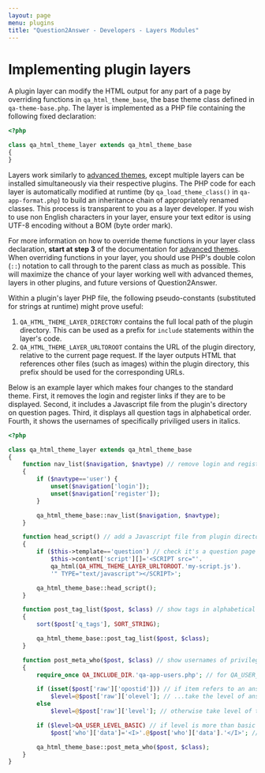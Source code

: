 ```yaml
---
layout: page
menu: plugins
title: "Question2Answer - Developers - Layers Modules"
---
```


# Implementing plugin layers

A plugin layer can modify the HTML output for any part of a page by overriding functions in `qa_html_theme_base`, the base theme class defined in `qa-theme-base.php`. The layer is implemented as a PHP file containing the following fixed declaration:

```php
<?php

class qa_html_theme_layer extends qa_html_theme_base
{
}
```

Layers work similarly to [advanced themes](/themes/), except multiple layers can be installed simultaneously via their respective plugins. The PHP code for each layer is automatically modified at runtime (by `qa_load_theme_class()` in `qa-app-format.php`) to build an inheritance chain of appropriately renamed classes. This process is transparent to you as a layer developer. If you wish to use non English characters in your layer, ensure your text editor is using UTF-8 encoding without a BOM (byte order mark).

For more information on how to override theme functions in your layer class declaration, **start at step 3** of the documentation for [advanced themes](/themes/). When overriding functions in your layer, you should use PHP's double colon (`::`) notation to call through to the parent class as much as possible. This will maximize the chance of your layer working well with advanced themes, layers in other plugins, and future versions of Question2Answer.

Within a plugin's layer PHP file, the following pseudo-constants (substituted for strings at runtime) might prove useful:

1.  `QA_HTML_THEME_LAYER_DIRECTORY` contains the full local path of the plugin directory. This can be used as a prefix for `include` statements within the layer's code.
2.  `QA_HTML_THEME_LAYER_URLTOROOT` contains the URL of the plugin directory, relative to the current page request. If the layer outputs HTML that references other files (such as images) within the plugin directory, this prefix should be used for the corresponding URLs.

Below is an example layer which makes four changes to the standard theme. First, it removes the login and register links if they are to be displayed. Second, it includes a Javascript file from the plugin's directory on question pages. Third, it displays all question tags in alphabetical order. Fourth, it shows the usernames of specifically priviliged users in italics.

```php
<?php

class qa_html_theme_layer extends qa_html_theme_base
{
    function nav_list($navigation, $navtype) // remove login and register links
    {
        if ($navtype=='user') {
            unset($navigation['login']);
            unset($navigation['register']);
        }

        qa_html_theme_base::nav_list($navigation, $navtype);
    }

    function head_script() // add a Javascript file from plugin directory
    {
        if ($this->template=='question') // check it's a question page
            $this->content['script'][]='<SCRIPT src="'.
            qa_html(QA_HTML_THEME_LAYER_URLTOROOT.'my-script.js').
            '" TYPE="text/javascript"></SCRIPT>';

        qa_html_theme_base::head_script();
    }

    function post_tag_list($post, $class) // show tags in alphabetical order
    {
        sort($post['q_tags'], SORT_STRING);

        qa_html_theme_base::post_tag_list($post, $class);
    }

    function post_meta_who($post, $class) // show usernames of privileged users in italics
    {
        require_once QA_INCLUDE_DIR.'qa-app-users.php'; // for QA_USER_LEVEL_BASIC constant

        if (isset($post['raw']['opostid'])) // if item refers to an answer or comment...
            $level=@$post['raw']['olevel']; // ...take the level of answer or comment author
        else
            $level=@$post['raw']['level']; // otherwise take level of the question author

        if ($level>QA_USER_LEVEL_BASIC) // if level is more than basic user...
            $post['who']['data']='<I>'.@$post['who']['data'].'</I>'; // ...add italics

        qa_html_theme_base::post_meta_who($post, $class);
    }
}
```
